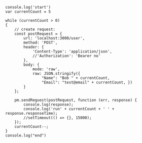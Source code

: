    console.log('start')
    var currentCount = 5
    
    while (currentCount > 0)
    {
        // create request:
        const postRequest = {
            url: 'localhost:3000/user',
            method: 'POST',
            header: {
                'Content-Type': 'application/json',
                //'Authorization': 'Bearer no'
            },
            body: {
                mode: 'raw',
                raw: JSON.stringify({
                    "Name": "Bob " + currentCount,
                    "Email": "test@email" + currentCount, })
            }
        };

        pm.sendRequest(postRequest, function (err, response) {
            console.log(response);
            console.log('run' + currentCount + ' ' + response.responseTime);
            //setTimeout(() => {}, 15000); 
        });
        currentCount--;
    }
    console.log("end")